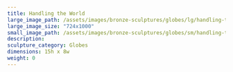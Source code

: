 ```yaml
---
title: Handling the World
large_image_path: /assets/images/bronze-sculptures/globes/lg/handling-the-world.jpg
large_image_size: "724x1000"
small_image_path: /assets/images/bronze-sculptures/globes/sm/handling-the-world.jpg
description:
sculpture_category: Globes
dimensions: 15h x 8w
weight: 0
---
```

